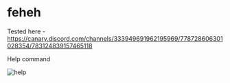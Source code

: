 # feheh

Tested here - https://canary.discord.com/channels/333949691962195969/778728606301028354/783124839157465118

Help command

![help](https://i.imgur.com/48HNhBi.png)
